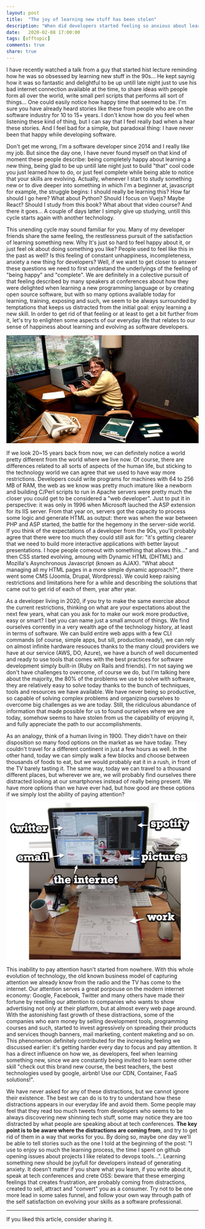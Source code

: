 ```yaml
---
layout: post
title:  "The joy of learning new stuff has been stolen"
description: "When did developers started feeling so anxious about learning new things? Why learning is not as joyful as it seems before we start?"
date:   2020-02-08 17:00:00
tags: [offtopic]
comments: true
share: true
---
```


I have recently watched a talk from a guy that started hist lecture reminding how he was so obsessed by learning new stuff in the 90s... He kept saynig how it was so fantastic and delightful to be up untill late night just to use his bad internet connection available at the time, to share ideas with people form all over the world, write small perl scripts that performs all sort of things... One could easily notice how happy time that seemed to be. I'm sure you have already heard stories like these from people who are on the software industry for 10 to 15+ years. I don't know how do you feel when listening these kind of thing, but I can say that I feel really bad when a hear these stories. And I feel bad for a simple, but paradoxal thing: I have never been that happy while developing software.

Don't get me wrong, I'm a software developer since 2014 and I really like my job. But since the day one, I have never found myself on that kind of moment these people describe: being completely happy about learning a new thing, being glad to be up untill late night just to build "that" cool code you just learned how to do, or just feel complete while being able to notice that your skills are evolving. Actually, whenever I start to study something new or to dive deeper into something in which I'm a beginner at, javascript for example, the struggle begins: I should really be learning this? How far should I go here? What about Python? Should I focus on Vuejs? Maybe React? Should I study from this book? What about that video course? And there it goes... A couple of days latter I simply give up studying, untill this cycle starts again with another technology.

This unending cycle may sound familiar for you. Many of my developer friends share the same feeling, the restlessness pursuit of the satisfaction of learning something new.  Why It's just so hard to feel happy about it, or just feel ok about doing something you like? People used to feel like this in the past as well? Is this feeling of constant unhappiness, incompleteness, anxiety a new thing for developers? Well, if we want to get closer to answer these questions we need to first undestand the underlyings of the feeling of "being happy" and "complete". We are definitely in a colective pursuit of that feeling described by many speakers at conferences about how they were delighted when learning a new programming language or by creating open source software, but with so many options available today for learning, training, exposing and such, we seem to be always surrounded by temptations that keeps us distracted from the initial goal: enjoy learning a new skill. In order to get rid of that feeling or at least to get a bit further from it, let's try to enlighten some aspects of our everyday life that relates to our sense of happiness about learning and evolving as software developers.

![Young Bill Gates](https://raw.githubusercontent.com/andreybleme/andreybleme.github.io/master/assets/img/young-bill-gates.jpg "Young Bill Gates")

If we look 20~15 years back from now, we can definitely notice a world pretty different from the world where we live now. Of course, there are differences related to all sorts of aspects of the human life, but sticking to the technology world we can agree that we used to have way more restrictions. Developers could write programs for machines with 64 to 256 MB of RAM, the web as we know was pretty much imature like a newborn and building C/Perl scripts to run in Apache servers were pretty much the closer you could get to be considered a "web developer". Just to put it in perspective: it was only in 1996 when Microsoft lauched the ASP extension for its IIS server. From that year on, servers got the capacity to process some logic and generate HTML as output: there was when the war between PHP and ASP started, the battle for the hegemony in the server-side world. If you think of the expectations of a developer from the 90s, you'll probably agree that there were too much they could still ask for: "it's getting clearer that we need to build more interactive applications with better layout presentations. I hope people comeout with something that allows this..." and then CSS started evolving, amoung with Dynamic HTML (DHTML) and Mozilla's Asynchronous Javascript (known as AJAX). "What about managing all my HTML pages in a more simple dynamic approach?", there went some CMS (Joomla, Drupal, Wordpress). We could keep raising restrictions and limitations here for a while and describing the solutions that came out to get rid of each of them, year after year.

As a developer living in 2020, if you try to make the same exercise about the current restrictions, thinking on what are your expectations about the next few years, what can you ask for to make our work more productive, easy or smart? I bet you can name just a small amount of things. We find ourselves corrently in a very wealth age of the technology history, at least in terms of software. We can build entire web apps with a few CLI commands (of course, simple apps, but sill, production ready),   we can rely on almost infinite hardware resouces thanks to the many cloud providers we have at our service (AWS, DO, Azure), we have a bunch of well documented and ready to use tools that comes with the best practices for software development simply built-in (Ruby on Rails and friends). I'm not saying we don't have challenges to overcome, of course we do, but I'm talking here about the majority, the 80% of the problems we use to solve with software, they are relatively easy to solve today thanks to the bunch of techniques, tools and resources we have available. We have never being so productive, so capable of solving complex problems and organizing ourselves to overcome big challenges as we are today. Still, the ridiculous abundance of information that made possible for us to found ourselves where we are today, somehow seems to have stolen from us the capability of enjoying it, and fully appreciate the path to our accomplishments.

As an analogy, think of a human living in 1900. They didn't have on their disposition so many food options on the market as we have today. They couldn't travel for a different continent in just a few hours as well. In the other hand, today we can simply walk a few blocks and choose between thousands of foods to eat, but we would probably eat it in a rush, in front of the TV barely tasting it. The same way, today we can travel to a thousand different places, but wherever we are, we will probably find ourselves there distracted looking at our smartphones instead of really being present. We have more options than we have ever had, but how good are these options if we simply lost the ability of paying attention?

![Internet Distractions](https://raw.githubusercontent.com/andreybleme/andreybleme.github.io/master/assets/img/internet-distractions.jpg "Internet Distractions")

This inability to pay attention hasn't started from nowhere. With this whole evolution of technology, the old known business model of capturing attention we already know from the radio and the TV has come to the internet. Our attention serves a great porpouse on the modern internet economy: Google, Facebook, Twitter and many others have made their fortune by reselling our attention to companies who wants to show advertising not only at their platform, but at almost every web page around. With the astonishing fast growth of these distractions, some of the companies who earn money by selling development tools, programming courses and such, started to invest agressively on spreading their products and services though banners, mail marketing, content maketing and so on. This phenomenon definitely contributed for the increasing feeling we discussed earlier: it's getting harder every day to focus and pay attention. It has a direct influence on how we, as developers, feel when learning something new, since we are constantly being invited to learn some other skill "check out this brand new course, the best teachers, the best technologies used by google, airbnb! Use our CDN, Container, FaaS solutions!".

We have never asked for any of these distractions, but we cannot ignore their existence. The best we can do is to try to understand how these distractions appears in our everyday life and avoid them. Some people may feel that they read too much tweets from developers who seems to be always discovering new shinning tech stuff, some may notice they are too distracted by what people are speaking about at tech conferences. **The key point is to be aware where the distractions are coming from**, and try to get rid of them in a way that works for you. By doing so, maybe one day we'll be able to tell stories such as the one I told at the beginning of the post: "I use to enjoy so much the learning process, the time I spent on github opening issues about projects I like related to devops tools...". Learning something new should be joyfull for developers instead of generating anxiety. It doesn't matter if you share what you learn, if you write about it, speak at tech conferences and crete OSS: beware that these emerging feelings that creates frustration, are probably coming from distractions, created to sell, attract and "convert" you as a consumer. Try not to be one more lead in some sales funnel, and follow your own way through path of the self satisfaction on evolving your skills as a software professional.

---

If you liked this article, consider sharing it.